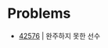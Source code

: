 # Problems

- [42576](https://programmers.co.kr/learn/courses/30/lessons/42576?language=java) | 완주하지 못한 선수